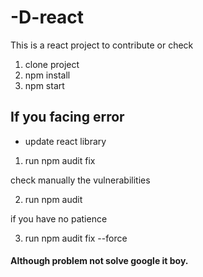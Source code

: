 # -D-react
This is a react project to contribute or check
1. clone project
2. npm install
3. npm start

## If you facing error
* update react library
1. run npm audit fix

  check manually the vulnerabilities

2. run npm audit

 if you have no patience 
 
3. run npm audit fix --force 


#### Although problem not solve google it boy.